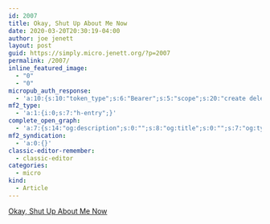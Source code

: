 ```yaml
---
id: 2007
title: Okay, Shut Up About Me Now
date: 2020-03-20T20:30:19-04:00
author: joe jenett
layout: post
guid: https://simply.micro.jenett.org/?p=2007
permalink: /2007/
inline_featured_image:
  - "0"
  - "0"
micropub_auth_response:
  - 'a:10:{s:10:"token_type";s:6:"Bearer";s:5:"scope";s:20:"create delete update";s:2:"me";s:32:"https://simply.micro.jenett.org/";s:9:"issued_by";s:59:"https://simply.micro.jenett.org/wp-json/indieauth/1.0/token";s:9:"client_id";s:20:"https://omnibear.com";s:11:"client_name";s:8:"Omnibear";s:11:"client_icon";s:29:"https://omnibear.com/logo.svg";s:9:"issued_at";i:1584205278;s:4:"user";i:1;s:13:"last_accessed";i:1584749920;}'
mf2_type:
  - 'a:1:{i:0;s:7:"h-entry";}'
complete_open_graph:
  - 'a:7:{s:14:"og:description";s:0:"";s:8:"og:title";s:0:"";s:7:"og:type";s:0:"";s:12:"twitter:card";s:7:"summary";s:15:"twitter:creator";s:0:"";s:19:"twitter:description";s:0:"";s:8:"og:image";s:0:"";}'
mf2_syndication:
  - 'a:0:{}'
classic-editor-remember:
  - classic-editor
categories:
  - micro
kind:
  - Article
---
```

[Okay, Shut Up About Me Now](https://www.kickscondor.com/okay-shut-up-about-me-now/)